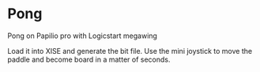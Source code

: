# Pong
Pong on Papilio pro with Logicstart megawing

Load it into XISE and generate the bit file.
Use the mini joystick to move the paddle and become board in a matter of seconds.

